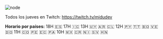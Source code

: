 ![node](https://github.com/midudev/curso-node-js/assets/1561955/8ff74316-d49e-4358-8b1e-07d7b5a64ed4)

Todos los jueves en Twitch: https://twitch.tv/midudev

**Horario por países:**
18H 🇪🇸
17H 🇮🇨
13H 🇺🇾 🇦🇷 🇨🇱
12H 🇵🇾 🇹🇹 🇧🇴 🇻🇪 🇩🇴
11H 🇨🇴 🇵🇪 🇪🇨 🇵🇦
10H 🇲🇽 🇨🇷 🇳🇮 🇸🇻 🇭🇳
